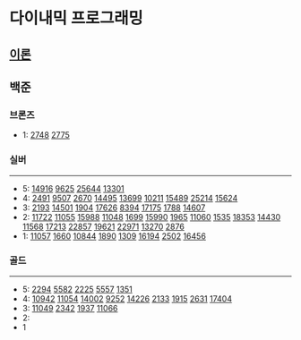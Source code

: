 # 다이내믹 프로그래밍
## [이론](https://ko.wikipedia.org/wiki/%EB%8F%99%EC%A0%81_%EA%B3%84%ED%9A%8D%EB%B2%95)
## 백준

### 브론즈

- 1: 
[2748](%EC%8B%A4%EB%B2%84%2F2748.md)
[2775](%EC%8B%A4%EB%B2%84%2F2775%2F2775.md)


### 실버

---

- 5:
[14916](%EC%8B%A4%EB%B2%84%2F14916.md)
[9625](%EC%8B%A4%EB%B2%84%2F9625.md)
[25644](%EC%8B%A4%EB%B2%84%2F25644%2F25644.md)
[13301](%EC%8B%A4%EB%B2%84%2F13301%2F13301.md)
- 4:
[2491](%EC%8B%A4%EB%B2%84%2F2491%2F2491.md)
[9507](%EC%8B%A4%EB%B2%84%2F9507%2F9507.md)
[2670](%EC%8B%A4%EB%B2%84%2F2670%2F2670.md)
[14495](%EC%8B%A4%EB%B2%84%2F14495%2F14495.md)
[13699](%EC%8B%A4%EB%B2%84%2F13699%2F13699.md)
[10211](%EC%8B%A4%EB%B2%84%2F10211%2F10211.md)
[15489](%EC%8B%A4%EB%B2%84%2F15489%2F15489.md)
[25214](%EC%8B%A4%EB%B2%84%2F25214%2F25214.md)
[15624](%EC%8B%A4%EB%B2%84%2F15624%2F15624.md)
- 3:
[2193](2193%2F2193.md)
[14501](14501%2F14501.md)
[1904](%EC%8B%A4%EB%B2%84%2F1904%2F1904.md)
[17626](%EC%8B%A4%EB%B2%84%2F17626)
[8394](%EC%8B%A4%EB%B2%84%2F8394%2F8394.md)
[17175](%EC%8B%A4%EB%B2%84%2F17175%2F17175.md)
[1788](%EC%8B%A4%EB%B2%84%2F1788%2F1788.md)
[14607](%EC%8B%A4%EB%B2%84%2F14607%2F14607.md)
- 2:
[11722](%EB%B6%80%EB%B6%84%EC%88%98%EC%97%B4%2F11722%2F11722.md)
[11055](%EB%B6%80%EB%B6%84%EC%88%98%EC%97%B4%2F11055%2F11055.md)
[15988](%EC%8B%A4%EB%B2%84%2F15988.md)
[11048](%EC%8B%A4%EB%B2%84%2F11048%2F11048.md)
[1699](%EC%8B%A4%EB%B2%84%2F1699%2F1699.md)
[15990](%EC%8B%A4%EB%B2%84%2F15990%2F15990.md)
[1965](%EC%8B%A4%EB%B2%84%2F1965%2F1965.md)
[11060](%EC%8B%A4%EB%B2%84%2F11060%2F11060.md)
[1535](%EB%B0%B0%EB%82%AD%EB%AC%B8%EC%A0%9C%2F1535.md)
[18353](%EC%8B%A4%EB%B2%84%2F18353%2F18353.md)
[14430](%EC%8B%A4%EB%B2%84%2F14430%2F14430.md)
[11568](%EC%8B%A4%EB%B2%84%2F11568%2F11568.md)
[17213](%EC%8B%A4%EB%B2%84%2F17213%2F17213.md)
[22857](%EB%B6%80%EB%B6%84%EC%88%98%EC%97%B4%2F22857%2F22857.md)
[19621](%EC%8B%A4%EB%B2%84%2F19621%2F19621.md)
[22971](%EC%8B%A4%EB%B2%84%2F22971%2F22971.md)
[13270](%EC%8B%A4%EB%B2%84%2F13270%2F13270.md)
[2876](%EC%8B%A4%EB%B2%84%2F2876%2F2876.md)
- 1:
[11057](%EC%8B%A4%EB%B2%84%2F11057%2F11057.md)
[1660](%EC%8B%A4%EB%B2%84%2F1660%2F1660.md)
[10844](%EC%8B%A4%EB%B2%84%2F10844%2F10844.md)
[1890](%EC%8B%A4%EB%B2%84%2F1890%2F1890.md)
[1309](%EC%8B%A4%EB%B2%84%2F1309%2F1309.md)
[16194](%EC%8B%A4%EB%B2%84%2F16194%2F16194.md)
[2502](%EC%8B%A4%EB%B2%84%2F2502%2F2502.md)
[16456](%EC%8B%A4%EB%B2%84%2F16456%2F16456.md)
### 골드

---

- 5:
[2294](2294%2F2294.md)
[5582](%EB%B6%80%EB%B6%84%EC%88%98%EC%97%B4%2F5582%2F5582.md)
[2225](2225%2F2225.md)
[5557](2%EC%B0%A8%EC%9B%90%2F5557%2F5557.md)
[1351](1351%2F1351.md)
- 4:
[10942](10942%2F10942.md)
[11054](%EB%B6%80%EB%B6%84%EC%88%98%EC%97%B4%2F11054%2F11054.md)
[14002](%EB%B6%80%EB%B6%84%EC%88%98%EC%97%B4%2F14002%2F14002.md)
[9252](LCS%2F9252%2F9252.md)
[14226](14226%2F14226.md)
[2133](2133%2F2133.md)
[1915](2%EC%B0%A8%EC%9B%90%2F1915%2F1915.md)
[2631](2631%2F2631.md)
[17404](17404%2F17404.md)
- 3:
[11049](11049%2F11049.md)
[2342](2342%2F2342.md)
[1937](2%EC%B0%A8%EC%9B%90%2F1937%2F1937.md)
[11066](11066%2F11066.md)
- 2:
- 1

